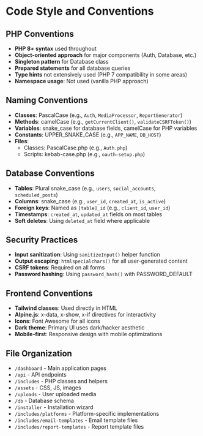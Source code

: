 # Code Style and Conventions

## PHP Conventions
- **PHP 8+ syntax** used throughout
- **Object-oriented approach** for major components (Auth, Database, etc.)
- **Singleton pattern** for Database class
- **Prepared statements** for all database queries
- **Type hints** not extensively used (PHP 7 compatibility in some areas)
- **Namespace usage**: Not used (vanilla PHP approach)

## Naming Conventions
- **Classes**: PascalCase (e.g., `Auth`, `MediaProcessor`, `ReportGenerator`)
- **Methods**: camelCase (e.g., `getCurrentClient()`, `validateCSRFToken()`)
- **Variables**: snake_case for database fields, camelCase for PHP variables
- **Constants**: UPPER_SNAKE_CASE (e.g., `APP_NAME`, `DB_HOST`)
- **Files**: 
  - Classes: PascalCase.php (e.g., `Auth.php`)
  - Scripts: kebab-case.php (e.g., `oauth-setup.php`)

## Database Conventions
- **Tables**: Plural snake_case (e.g., `users`, `social_accounts`, `scheduled_posts`)
- **Columns**: snake_case (e.g., `user_id`, `created_at`, `is_active`)
- **Foreign keys**: Named as `[table]_id` (e.g., `client_id`, `user_id`)
- **Timestamps**: `created_at`, `updated_at` fields on most tables
- **Soft deletes**: Using `deleted_at` field where applicable

## Security Practices
- **Input sanitization**: Using `sanitizeInput()` helper function
- **Output escaping**: `htmlspecialchars()` for all user-generated content
- **CSRF tokens**: Required on all forms
- **Password hashing**: Using `password_hash()` with PASSWORD_DEFAULT

## Frontend Conventions
- **Tailwind classes**: Used directly in HTML
- **Alpine.js**: x-data, x-show, x-if directives for interactivity
- **Icons**: Font Awesome for all icons
- **Dark theme**: Primary UI uses dark/hacker aesthetic
- **Mobile-first**: Responsive design with mobile optimizations

## File Organization
- `/dashboard` - Main application pages
- `/api` - API endpoints
- `/includes` - PHP classes and helpers
- `/assets` - CSS, JS, images
- `/uploads` - User uploaded media
- `/db` - Database schema
- `/installer` - Installation wizard
- `/includes/platforms` - Platform-specific implementations
- `/includes/email-templates` - Email template files
- `/includes/report-templates` - Report template files